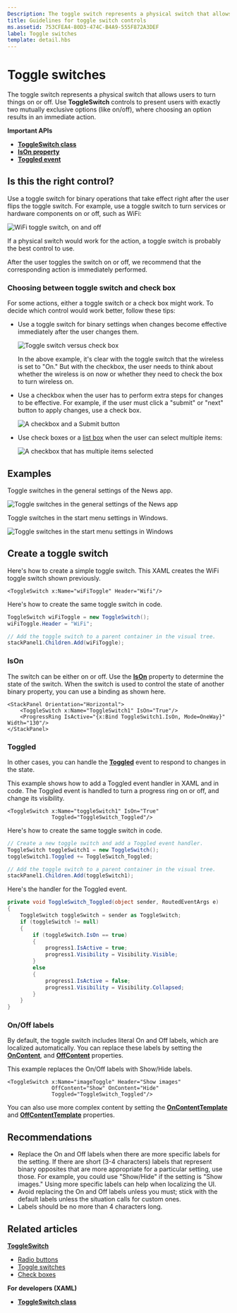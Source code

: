 ```yaml
---
Description: The toggle switch represents a physical switch that allows users to turn things on or off.
title: Guidelines for toggle switch controls
ms.assetid: 753CFEA4-80D3-474C-B4A9-555F872A3DEF
label: Toggle switches
template: detail.hbs
---
```

# Toggle switches

The toggle switch represents a physical switch that allows users to turn things on or off. Use **ToggleSwitch** controls to present users with exactly two mutually exclusive options (like on/off), where choosing an option results in an immediate action.

<span class="sidebar_heading" style="font-weight: bold;">Important APIs</span>

-   [**ToggleSwitch class**](https://msdn.microsoft.com/library/windows/apps/windows.ui.xaml.controls.toggleswitch.aspx)
-   [**IsOn property**](https://msdn.microsoft.com/library/windows/apps/windows.ui.xaml.controls.toggleswitch.ison.aspx)
-   [**Toggled event**](https://msdn.microsoft.com/library/windows/apps/windows.ui.xaml.controls.toggleswitch.toggled.aspx)

## Is this the right control?

Use a toggle switch for binary operations that take effect right after the user flips the toggle switch. For example, use a toggle switch to turn services or hardware components on or off, such as WiFi:

![WiFi toggle switch, on and off](images/toggleswitches01.png)

If a physical switch would work for the action, a toggle switch is probably the best control to use.

After the user toggles the switch on or off, we recommend that the corresponding action is immediately performed.

### Choosing between toggle switch and check box

For some actions, either a toggle switch or a check box might work. To decide which control would work better, follow these tips:

-   Use a toggle switch for binary settings when changes become effective immediately after the user changes them.

    ![Toggle switch versus check box](images/toggleswitches02.png)

    In the above example, it's clear with the toggle switch that the wireless is set to "On." But with the checkbox, the user needs to think about whether the wireless is on now or whether they need to check the box to turn wireless on.

-   Use a checkbox when the user has to perform extra steps for changes to be effective. For example, if the user must click a "submit" or "next" button to apply changes, use a check box.

    ![A checkbox and a Submit button](images/submitcheckbox.png)

-   Use check boxes or a [list box](lists.md) when the user can select multiple items:

    ![A checkbox that has multiple items selected](images/guidelines_and_checklist_for_toggle_switches_checkbox_multi_select.png)

## Examples

Toggle switches in the general settings of the News app.

![Toggle switches in the general settings of the News app](images/control-examples/toggle-switch-news.png)

Toggle switches in the start menu settings in Windows.

![Toggle switches in the start menu settings in Windows](images/control-examples/toggle-switch-start-settings.png)

## Create a toggle switch

Here's how to create a simple toggle switch. This XAML creates the WiFi toggle switch shown previously.

```xaml
<ToggleSwitch x:Name="wiFiToggle" Header="Wifi"/>
```
Here's how to create the same toggle switch in code.

```csharp
ToggleSwitch wiFiToggle = new ToggleSwitch();
wiFiToggle.Header = "WiFi";

// Add the toggle switch to a parent container in the visual tree.
stackPanel1.Children.Add(wiFiToggle);
```

### IsOn

The switch can be either on or off. Use the [**IsOn**](https://msdn.microsoft.com/library/windows/apps/windows.ui.xaml.controls.toggleswitch.ison.aspx) property to determine the state of the switch. When the switch is used to control the state of another binary property, you can use a binding as shown here.

```
<StackPanel Orientation="Horizontal">
    <ToggleSwitch x:Name="ToggleSwitch1" IsOn="True"/>
    <ProgressRing IsActive="{x:Bind ToggleSwitch1.IsOn, Mode=OneWay}" Width="130"/>
</StackPanel>
```

### Toggled

In other cases, you can handle the [**Toggled**](https://msdn.microsoft.com/library/windows/apps/windows.ui.xaml.controls.toggleswitch.toggled.aspx) event to respond to changes in the state.

This example shows how to add a Toggled event handler in XAML and in code. The Toggled event is handled to turn a progress ring on or off, and change its visibility.

```xaml
<ToggleSwitch x:Name="toggleSwitch1" IsOn="True" 
              Toggled="ToggleSwitch_Toggled"/>
```

Here's how to create the same toggle switch in code.

```csharp
// Create a new toggle switch and add a Toggled event handler.
ToggleSwitch toggleSwitch1 = new ToggleSwitch();
toggleSwitch1.Toggled += ToggleSwitch_Toggled;

// Add the toggle switch to a parent container in the visual tree.
stackPanel1.Children.Add(toggleSwitch1);
```

Here's the handler for the Toggled event.

```csharp
private void ToggleSwitch_Toggled(object sender, RoutedEventArgs e)
{
    ToggleSwitch toggleSwitch = sender as ToggleSwitch;
    if (toggleSwitch != null)
    {
        if (toggleSwitch.IsOn == true)
        {
            progress1.IsActive = true;
            progress1.Visibility = Visibility.Visible;
        }
        else
        {
            progress1.IsActive = false;
            progress1.Visibility = Visibility.Collapsed;
        }
    }
}
```

### On/Off labels

By default, the toggle switch includes literal On and Off labels, which are localized automatically. You can replace these labels by setting the [**OnContent**](https://msdn.microsoft.com/library/windows/apps/windows.ui.xaml.controls.toggleswitch.oncontent.aspx), and [**OffContent**](https://msdn.microsoft.com/library/windows/apps/windows.ui.xaml.controls.toggleswitch.offcontent.aspx) properties.

This example replaces the On/Off labels with Show/Hide labels.  

```xaml
<ToggleSwitch x:Name="imageToggle" Header="Show images"
              OffContent="Show" OnContent="Hide" 
              Toggled="ToggleSwitch_Toggled"/>
```

You can also use more complex content by setting the [**OnContentTemplate**](https://msdn.microsoft.com/library/windows/apps/windows.ui.xaml.controls.toggleswitch.oncontenttemplate.aspx) and [**OffContentTemplate**](https://msdn.microsoft.com/library/windows/apps/windows.ui.xaml.controls.toggleswitch.offcontenttemplate.aspx) properties.

## Recommendations

-   Replace the On and Off labels when there are more specific labels for the setting. If there are short (3-4 characters) labels that represent binary opposites that are more appropriate for a particular setting, use those. For example, you could use "Show/Hide" if the setting is "Show images." Using more specific labels can help when localizing the UI.
-   Avoid replacing the On and Off labels unless you must; stick with the default labels unless the situation calls for custom ones.
-   Labels should be no more than 4 characters long.

## Related articles

[**ToggleSwitch**](https://msdn.microsoft.com/library/windows/apps/hh701411)
- [Radio buttons](radio-button.md)
- [Toggle switches](toggles.md)
- [Check boxes](checkbox.md)

**For developers (XAML)**
- [**ToggleSwitch class**](https://msdn.microsoft.com/library/windows/apps/br209712)

